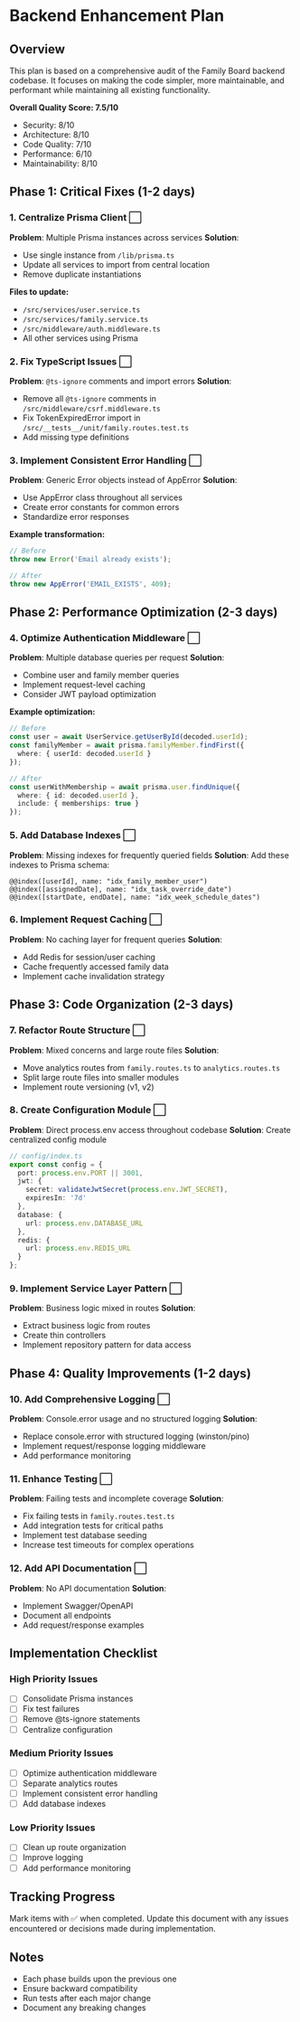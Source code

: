 # Backend Enhancement Plan

## Overview
This plan is based on a comprehensive audit of the Family Board backend codebase. It focuses on making the code simpler, more maintainable, and performant while maintaining all existing functionality.

**Overall Quality Score: 7.5/10**
- Security: 8/10
- Architecture: 8/10  
- Code Quality: 7/10
- Performance: 6/10
- Maintainability: 8/10

## Phase 1: Critical Fixes (1-2 days)

### 1. Centralize Prisma Client ⬜
**Problem**: Multiple Prisma instances across services
**Solution**: 
- Use single instance from `/lib/prisma.ts`
- Update all services to import from central location
- Remove duplicate instantiations

**Files to update:**
- `/src/services/user.service.ts`
- `/src/services/family.service.ts`
- `/src/middleware/auth.middleware.ts`
- All other services using Prisma

### 2. Fix TypeScript Issues ⬜
**Problem**: `@ts-ignore` comments and import errors
**Solution**:
- Remove all `@ts-ignore` comments in `/src/middleware/csrf.middleware.ts`
- Fix TokenExpiredError import in `/src/__tests__/unit/family.routes.test.ts`
- Add missing type definitions

### 3. Implement Consistent Error Handling ⬜
**Problem**: Generic Error objects instead of AppError
**Solution**:
- Use AppError class throughout all services
- Create error constants for common errors
- Standardize error responses

**Example transformation:**
```typescript
// Before
throw new Error('Email already exists');

// After
throw new AppError('EMAIL_EXISTS', 409);
```

## Phase 2: Performance Optimization (2-3 days)

### 4. Optimize Authentication Middleware ⬜
**Problem**: Multiple database queries per request
**Solution**:
- Combine user and family member queries
- Implement request-level caching
- Consider JWT payload optimization

**Example optimization:**
```typescript
// Before
const user = await UserService.getUserById(decoded.userId);
const familyMember = await prisma.familyMember.findFirst({
  where: { userId: decoded.userId }
});

// After
const userWithMembership = await prisma.user.findUnique({
  where: { id: decoded.userId },
  include: { memberships: true }
});
```

### 5. Add Database Indexes ⬜
**Problem**: Missing indexes for frequently queried fields
**Solution**: Add these indexes to Prisma schema:
```prisma
@@index([userId], name: "idx_family_member_user")
@@index([assignedDate], name: "idx_task_override_date")
@@index([startDate, endDate], name: "idx_week_schedule_dates")
```

### 6. Implement Request Caching ⬜
**Problem**: No caching layer for frequent queries
**Solution**:
- Add Redis for session/user caching
- Cache frequently accessed family data
- Implement cache invalidation strategy

## Phase 3: Code Organization (2-3 days)

### 7. Refactor Route Structure ⬜
**Problem**: Mixed concerns and large route files
**Solution**:
- Move analytics routes from `family.routes.ts` to `analytics.routes.ts`
- Split large route files into smaller modules
- Implement route versioning (v1, v2)

### 8. Create Configuration Module ⬜
**Problem**: Direct process.env access throughout codebase
**Solution**: Create centralized config module
```typescript
// config/index.ts
export const config = {
  port: process.env.PORT || 3001,
  jwt: {
    secret: validateJwtSecret(process.env.JWT_SECRET),
    expiresIn: '7d'
  },
  database: {
    url: process.env.DATABASE_URL
  },
  redis: {
    url: process.env.REDIS_URL
  }
};
```

### 9. Implement Service Layer Pattern ⬜
**Problem**: Business logic mixed in routes
**Solution**:
- Extract business logic from routes
- Create thin controllers
- Implement repository pattern for data access

## Phase 4: Quality Improvements (1-2 days)

### 10. Add Comprehensive Logging ⬜
**Problem**: Console.error usage and no structured logging
**Solution**:
- Replace console.error with structured logging (winston/pino)
- Implement request/response logging middleware
- Add performance monitoring

### 11. Enhance Testing ⬜
**Problem**: Failing tests and incomplete coverage
**Solution**:
- Fix failing tests in `family.routes.test.ts`
- Add integration tests for critical paths
- Implement test database seeding
- Increase test timeouts for complex operations

### 12. Add API Documentation ⬜
**Problem**: No API documentation
**Solution**:
- Implement Swagger/OpenAPI
- Document all endpoints
- Add request/response examples

## Implementation Checklist

### High Priority Issues
- [ ] Consolidate Prisma instances
- [ ] Fix test failures
- [ ] Remove @ts-ignore statements
- [ ] Centralize configuration

### Medium Priority Issues
- [ ] Optimize authentication middleware
- [ ] Separate analytics routes
- [ ] Implement consistent error handling
- [ ] Add database indexes

### Low Priority Issues
- [ ] Clean up route organization
- [ ] Improve logging
- [ ] Add performance monitoring

## Tracking Progress
Mark items with ✅ when completed. Update this document with any issues encountered or decisions made during implementation.

## Notes
- Each phase builds upon the previous one
- Ensure backward compatibility
- Run tests after each major change
- Document any breaking changes